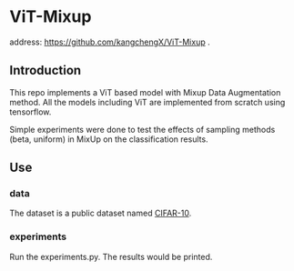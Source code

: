 # ViT-Mixup
address: https://github.com/kangchengX/ViT-Mixup .

## Introduction
This repo implements a ViT based model with Mixup Data Augmentation method. All the models including ViT are implemented from scratch using tensorflow.

Simple experiments were done to test the effects of sampling methods (beta, uniform) in MixUp on the classification results.

## Use
### data
The dataset is a public dataset named [CIFAR-10](https://www.cs.toronto.edu/%7Ekriz/cifar.html).

### experiments
Run the experiments.py. The results would be printed.
